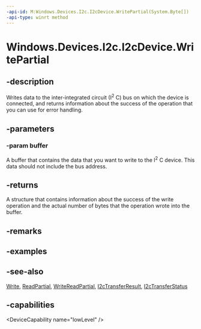 ```yaml
---
-api-id: M:Windows.Devices.I2c.I2cDevice.WritePartial(System.Byte[])
-api-type: winrt method
---
```


<!-- Method syntax
public Windows.Devices.I2c.I2cTransferResult WritePartial(System.Byte[] buffer)
-->

# Windows.Devices.I2c.I2cDevice.WritePartial

## -description
Writes data to the inter-integrated circuit (I<sup>2</sup> C) bus on which the device is connected, and returns information about the success of the operation that you can use for error handling.

## -parameters
### -param buffer
A buffer that contains the data that you want to write to the I<sup>2</sup> C device. This data should not include the bus address.

## -returns
A structure that contains information about the success of the write operation and the actual number of bytes that the operation wrote into the buffer.

## -remarks

## -examples

## -see-also
[Write](i2cdevice_write_1047802370.md), [ReadPartial](i2cdevice_readpartial_589466211.md), [WriteReadPartial](i2cdevice_writereadpartial_776061530.md), [I2cTransferResult](i2ctransferresult.md), [I2cTransferStatus](i2ctransferstatus.md)

## -capabilities
&lt;DeviceCapability name="lowLevel" /&gt;

